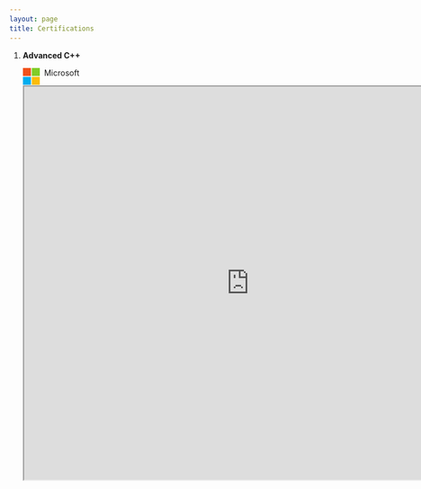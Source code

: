 ```yaml
---
layout: page
title: Certifications
---
```




1.	**Advanced C++**<br/>

	<img align="left" width="30" height="30" src="/assets/icons/microsoft.png"> &nbsp; Microsoft
	
	<!---<embed align="centre" src="/assets/documents/microsoft-cpp.pdf" width="800" height="700" />--->
	<iframe src="https://drive.google.com/file/d/1MFxNmgNkRDYLts0Y56pd_Se546qG37Dj/preview" width="800" height="700"></iframe>